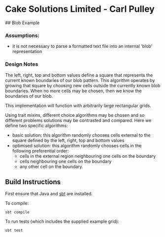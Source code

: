 # Cake Solutions Limited - Carl Pulley

## Blob Example

### Assumptions:

  * it is not necessary to parse a formatted text file into an internal 'blob' representation

### Design Notes

The left, right, top and bottom values define a square that represents the current known boundaries of our blob pattern.
This algorithm operates by growing that square by choosing new cells outside the currently known blob boundaries. When
no more cells may be chosen, then we know the boundaries of our blob.

This implementation will function with arbitrarily large rectangular grids.

Using trait mixins, different choice algorithms may be chosen and so different problems solutions may be contrasted and
compared. Here we define two specific algorithms:
  * basic solution: this algorithm randomly chooses cells external to the square defined by the left, right, top and
  bottom values
  * optimised solution: this algorithm randomly chooses cells in the following preferential order:
      * cells in the external region neighbouring one cells on the boundary
      * cells neighbouring one cells on the boundary
      * any other cell on the boundary.

## Build Instructions

First ensure that Java and [sbt](http://www.scala-sbt.org/download.html) are installed.

To compile:

    sbt compile

To run tests (which includes the supplied example grid):

    sbt test
